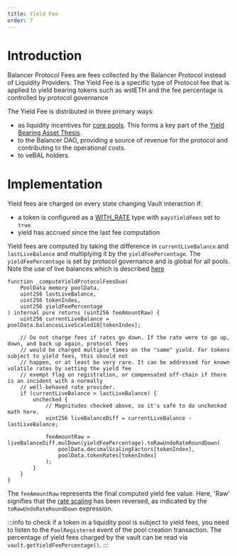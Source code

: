 ```yaml
---
title: Yield Fee
order: 7
---
```

# Introduction

Balancer Protocol Fees are fees collected by the Balancer Protocol instead of Liquidity Providers. The Yield Fee is a specific type of Protocol fee that is applied to yield bearing tokens such as wstETH and the fee percentage is controlled by protocol governance

The Yield Fee is distributed in three primary ways:
- as liquidity incentives for [core pools](https://forum.balancer.fi/t/bip-19-incentivize-core-pools-l2-usage/3329). This forms a key part of the [Yield Bearing Asset Thesis](https://medium.com/balancer-protocol/balancer-the-yield-bearing-asset-thesis-f44489ba2deb).
- to the Balancer DAO, providing a source of revenue for the protocol and contributing to the operational costs.
- to veBAL holders.

# Implementation

Yield fees are charged on every state changing Vault interaction if:
- a token is configured as a [WITH_RATE](token-types.md#tokens-with-external-rates-with_rate) type with `paysYieldFees` set to `true`
- yield has accrued since the last fee computation

Yield fees are computed by taking the difference in `currentLiveBalance` and `lastLiveBalance` and multiplying it by the `yieldFeePercentage`. The `yieldFeePercentage` is set by protocol governance and is global for all pools. Note the use of live balances which is described [here](./token-scaling.md#live-balances)

```solidity
function _computeYieldProtocolFeesDue(
    PoolData memory poolData,
    uint256 lastLiveBalance,
    uint256 tokenIndex,
    uint256 yieldFeePercentage
) internal pure returns (uint256 feeAmountRaw) {
    uint256 currentLiveBalance = poolData.balancesLiveScaled18[tokenIndex];

    // Do not charge fees if rates go down. If the rate were to go up, down, and back up again, protocol fees
    // would be charged multiple times on the "same" yield. For tokens subject to yield fees, this should not
    // happen, or at least be very rare. It can be addressed for known volatile rates by setting the yield fee
    // exempt flag on registration, or compensated off-chain if there is an incident with a normally
    // well-behaved rate provider.
    if (currentLiveBalance > lastLiveBalance) {
        unchecked {
            // Magnitudes checked above, so it's safe to do unchecked math here.
            uint256 liveBalanceDiff = currentLiveBalance - lastLiveBalance;

            feeAmountRaw = liveBalanceDiff.mulDown(yieldFeePercentage).toRawUndoRateRoundDown(
                poolData.decimalScalingFactors[tokenIndex],
                poolData.tokenRates[tokenIndex]
            );
        }
    }
}
```
The `feeAmountRaw` represents the final computed yield fee value. Here, 'Raw' signifies that the [rate scaling](./token-scaling.md#rate-scaling) has been reversed, as indicated by the `toRawUndoRateRoundDown` expression.

:::info
to check if a token in a liquidity pool is subject to yield fees, you need to listen to the `PoolRegistered` event of the pool creation transaction. The percentage of yield fees charged by the vault can be read via `vault.getYieldFeePercentage()`. 
:::

